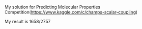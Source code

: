 My solution for Predicting Molecular Properties Competition(https://www.kaggle.com/c/champs-scalar-coupling)

My result is 1658/2757